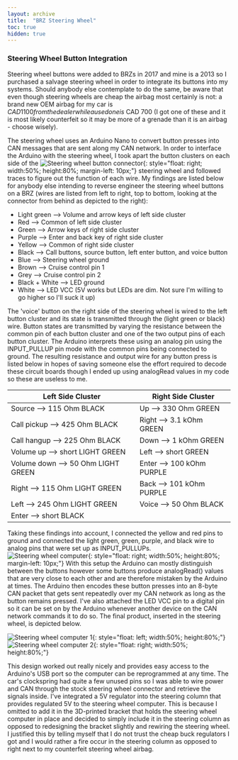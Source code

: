 ```yaml
---
layout: archive
title:  "BRZ Steering Wheel"
toc: true
hidden: true
---
```


### Steering Wheel Button Integration

Steering wheel buttons were added to BRZs in 2017 and mine is a 2013 so I purchased a salvage steering wheel in order to integrate its buttons into my systems. Should anybody else contemplate to do the same, be aware that even though steering wheels are cheap the airbag most certainly is not: a brand new OEM airbag for my car is $CAD 1100 from the dealer while a used one is ~$CAD 700 (I got one of these and it is most likely counterfeit so it may be more of a grenade than it is an airbag - choose wisely).

The steering wheel uses an Arduino Nano to convert button presses into CAN messages that are sent along my CAN network. In order to interface the Arduino with the steering wheel, I took apart the button clusters on each side of the 
![Steering wheel button connector](/assets/img/brz/steering_wheel_button_connector.jpg){: style="float: right; width:50%; height:80%; margin-left: 10px;"}
steering wheel and followed traces to figure out the function of each wire. My findings are listed below for anybody else intending to reverse engineer the steering wheel buttons on a BRZ (wires are listed from left to right, top to bottom, looking at the connector from behind as depicted to the right):
- Light green --> Volume and arrow keys of left side cluster
- Red --> Common of left side cluster
- Green --> Arrow keys of right side cluster
- Purple --> Enter and back key of right side cluster
- Yellow --> Common of right side cluster
- Black --> Call buttons, source button, left enter button, and voice button
- Blue --> Steering wheel ground
- Brown --> Cruise control pin 1
- Grey --> Cruise control pin 2
- Black + White --> LED ground
- White --> LED VCC (5V works but LEDs are dim. Not sure I'm willing to go higher so I'll suck it up)

The 'voice' button on the right side of the steering wheel is wired to the left button cluster and its state is transmitted through the (light green or black) wire. Button states are transmitted by varying the resistance between the common pin of each button cluster and one of the two output pins of each button cluster. The Arduino interprets these using an analog pin using the INPUT_PULLUP pin mode with the common pins being connected to ground. The resulting resistance and output wire for any button press is listed below in hopes of saving someone else the effort required to decode these circuit boards though I ended up using analogRead values in my code so these are useless to me.

| Left Side Cluster | Right Side Cluster |
| ------- | ------- |
| Source --> 115 Ohm BLACK | Up --> 330 Ohm GREEN |
| Call pickup --> 425 Ohm BLACK | Right --> 3.1 kOhm GREEN |
| Call hangup --> 225 Ohm BLACK | Down --> 1 kOhm GREEN |
| Volume up --> short LIGHT GREEN | Left --> short GREEN |
| Volume down --> 50 Ohm LIGHT GREEN | Enter --> 100 kOhm PURPLE |
| Right --> 115 Ohm LIGHT GREEN | Back --> 101 kOhm PURPLE |
| Left --> 245 Ohm LIGHT GREEN | Voice --> 50 Ohm BLACK |
| Enter --> short BLACK | |

Taking these findings into account, I connected the yellow and red pins to ground and connected the light green, green, purple, and black wire to analog pins that were set up as INPUT_PULLUPs.
![Steering wheel computer](/assets/img/brz/steering_wheel_computer.jpg){: style="float: right; width:50%; height:80%; margin-left: 10px;"}
With this setup the Arduino can mostly distinguish between the buttons however some buttons produce analogRead() values that are very close to each other and are therefore mistaken by the Arduino at times. The Arduino then encodes these button presses into an 8-byte CAN packet that gets sent repeatedly over my CAN network as long as the button remains pressed. I've also attached the LED VCC pin to a digital pin so it can be set on by the Arduino whenever another device on the CAN network commands it to do so. The final product, inserted in the steering wheel, is depicted below.

![Steering wheel computer 1](/assets/img/brz/steering_wheel_computer_installed_1.jpg){: style="float: left; width:50%; height:80%;"}
![Steering wheel computer 2](/assets/img/brz/steering_wheel_computer_installed_2.jpg){: style="float: right; width:50%; height:80%;"}

This design worked out really nicely and provides easy access to the Arduino's USB port so the computer can be reprogrammed at any time. The car's clockspring had quite a few unused pins so I was able to wire power and CAN through the stock steering wheel connector and retrieve the signals inside. I've integrated a 5V regulator into the steering column that provides regulated 5V to the steering wheel computer. This is because I omitted to add it in the 3D-printed bracket that holds the steering wheel computer in place and decided to simply include it in the steering column as opposed to redesigning the bracket slightly and rewiring the steering wheel. I justified this by telling myself that I do not trust the cheap buck regulators I got and I would rather a fire occur in the steering column as opposed to right next to my counterfeit steering wheel airbag. 